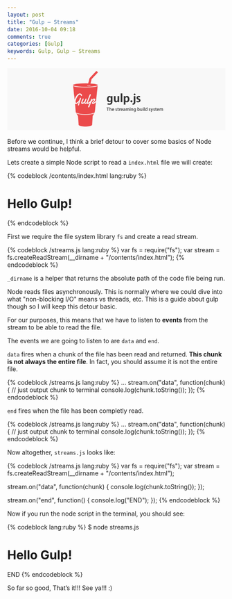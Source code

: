 ```yaml
---
layout: post
title: "Gulp – Streams"
date: 2016-10-04 09:18
comments: true
categories: [Gulp]
keywords: Gulp, Gulp – Streams
---
```


<p>
  <img src="/images/gulpjs.jpg" width="600" alt="Gulp, Gulp – Minify Our CSS" />
</p>

<p>
  Before we continue, I think a brief detour to cover some basics of Node streams would be helpful.
</p>

<p>
  Lets create a simple Node script to read a <code>index.html</code> file we will create:
</p>

{% codeblock /contents/index.html lang:ruby %}
<!DOCTYPE html>
<html>
<head>
  <title>Learning Gulp</title>
</head>
<body>
  <h1>Hello Gulp!</h1>
</body>
</html>
{% endcodeblock %}

<p>
  First we require the file system library <code>fs</code> and create a read stream.
</p>

{% codeblock /streams.js lang:ruby %}
var fs = require("fs");
var stream = fs.createReadStream(__dirname + "/contents/index.html");
{% endcodeblock %}

<p>
  <code>_dirname</code> is a helper that returns the absolute path of the code file being run.
</p>

<p>
  Node reads files asynchronously. This is normally where we could dive into what "non-blocking I/O" means vs threads, etc. This is a guide about gulp though so I will keep this detour basic.
</p>

<p>
  For our purposes, this means that we have to listen to <strong>events</strong> from the stream to be able to read the file.
</p>

<p>
  The events we are going to listen to are <code>data</code> and <code>end</code>.
</p>

<p>
  <code>data</code> fires when a chunk of the file has been read and returned. <strong>This chunk is not always the entire file</strong>. In fact, you should assume it is not the entire file.
</p>

{% codeblock /streams.js lang:ruby %}
...
stream.on("data", function(chunk) {
  // just output chunk to terminal
  console.log(chunk.toString());
});
{% endcodeblock %}

<p>
  <code>end</code> fires when the file has been completly read.
</p>

{% codeblock /streams.js lang:ruby %}
...
stream.on("data", function(chunk) {
  // just output chunk to terminal
  console.log(chunk.toString());
});
{% endcodeblock %}

<p>
  Now altogether, <code>streams.js</code> looks like:
</p>

{% codeblock /streams.js lang:ruby %}
var fs = require("fs");
var stream = fs.createReadStream(__dirname + "/contents/index.html");

stream.on("data", function(chunk) {
  console.log(chunk.toString());
});

stream.on("end", function() {
  console.log("END");
});
{% endcodeblock %}

<p>
  Now if you run the node script in the terminal, you should see:
</p>

{% codeblock lang:ruby %}
$ node streams.js

<!DOCTYPE html>
<html>
<head>
  <title>Learning Gulp</title>
</head>
<body>
  <h1>Hello Gulp!</h1>
</body>
</html>
END
{% endcodeblock %}

<p>
  So far so good, That’s it!!! See ya!!! :)
</p>
